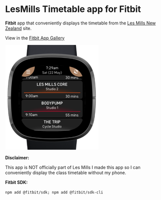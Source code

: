 # LesMills Timetable app for Fitbit

**Fitbit** app that conveniently displays the timetable from the <a href="https://www.lesmills.co.nz/timetable">Les Mills New Zealand</a> site.

View in the <a href="https://gallery.fitbit.com/details/8f60152d-38d3-4fea-9a76-f0db013ec51b">Fitbit App Gallery</a> 

<img src="screenshot.png" width="300" title="screenshot">

**Disclaimer:**

This app is NOT officially part of Les Mills I made this app so I can conveniently display the class timetable without my phone.

**Fitbit SDK:**

``npm add @fitbit/sdk; npm add @fitbit/sdk-cli``
